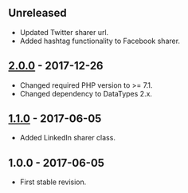 ## Unreleased
- Updated Twitter sharer url.
- Added hashtag functionality to Facebook sharer.

## [2.0.0] - 2017-12-26
- Changed required PHP version to >= 7.1.
- Changed dependency to DataTypes 2.x.

## [1.1.0] - 2017-06-05
- Added LinkedIn sharer class.

## 1.0.0 - 2017-06-05
- First stable revision.

[2.0.0]: https://github.com/themichaelhall/link-sharer/compare/v1.1.0...v2.0.0
[1.1.0]: https://github.com/themichaelhall/link-sharer/compare/v1.0.0...v1.1.0